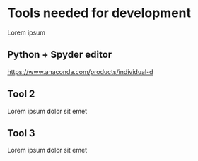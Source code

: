 # Tools needed for development

Lorem ipsum

## Python + Spyder editor
https://www.anaconda.com/products/individual-d

## Tool 2
Lorem ipsum dolor sit emet

## Tool 3
Lorem ipsum dolor sit emet